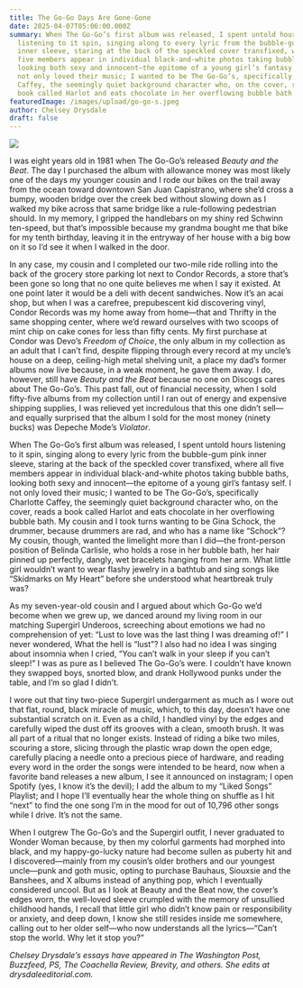 ```yaml
---
title: The Go-Go Days Are Gone-Gone
date: 2025-04-07T05:06:00.000Z
summary: When The Go-Go’s first album was released, I spent untold hours
  listening to it spin, singing along to every lyric from the bubble-gum pink
  inner sleeve, staring at the back of the speckled cover transfixed, where all
  five members appear in individual black-and-white photos taking bubble baths,
  looking both sexy and innocent—the epitome of a young girl’s fantasy self. I
  not only loved their music; I wanted to be The Go-Go’s, specifically Charlotte
  Caffey, the seemingly quiet background character who, on the cover, reads a
  book called Harlot and eats chocolate in her overflowing bubble bath.
featuredImage: /images/upload/go-go-s.jpeg
author: Chelsey Drysdale
draft: false
---
```




![](/images/upload/go-go-s.jpeg)


I was eight years old in 1981 when The Go-Go’s released *Beauty and the Beat*. The day I purchased the album with allowance money was most likely one of the days my younger cousin and I rode our bikes on the trail away from the ocean toward downtown San Juan Capistrano, where she’d cross a bumpy, wooden bridge over the creek bed without slowing down as I walked my bike across that same bridge like a rule-following pedestrian should. In my memory, I gripped the handlebars on my shiny red Schwinn ten-speed, but that’s impossible because my grandma bought me that bike for my tenth birthday, leaving it in the entryway of her house with a big bow on it so I’d see it when I walked in the door. 

In any case, my cousin and I completed our two-mile ride rolling into the back of the grocery store parking lot next to Condor Records, a store that’s been gone so long that no one quite believes me when I say it existed. At one point later it would be a deli with decent sandwiches. Now it’s an acai shop, but when I was a carefree, prepubescent kid discovering vinyl, Condor Records was my home away from home—that and Thrifty in the same shopping center, where we’d reward ourselves with two scoops of mint chip on cake cones for less than fifty cents. My first purchase at Condor was Devo’s *Freedom of Choice*, the only album in my collection as an adult that I can’t find, despite flipping through every record at my uncle’s house on a deep, ceiling-high metal shelving unit, a place my dad’s former albums now live because, in a weak moment, he gave them away. I do, however, still have *Beauty and the Beat* because no one on Discogs cares about The Go-Go’s. This past fall, out of financial necessity, when I sold fifty-five albums from my collection until I ran out of energy and expensive shipping supplies, I was relieved yet incredulous that this one didn’t sell—and equally surprised that the album I sold for the most money (ninety bucks) was Depeche Mode’s *Violator*. 


When The Go-Go’s first album was released, I spent untold hours listening to it spin, singing along to every lyric from the bubble-gum pink inner sleeve, staring at the back of the speckled cover transfixed, where all five members appear in individual black-and-white photos taking bubble baths, looking both sexy and innocent—the epitome of a young girl’s fantasy self. I not only loved their music; I wanted to be The Go-Go’s, specifically Charlotte Caffey, the seemingly quiet background character who, on the cover, reads a book called Harlot and eats chocolate in her overflowing bubble bath. My cousin and I took turns wanting to be Gina Schock, the drummer, because drummers are rad, and who has a name like “Schock”? My cousin, though, wanted the limelight more than I did—the front-person position of Belinda Carlisle, who holds a rose in her bubble bath, her hair pinned up perfectly, dangly, wet bracelets hanging from her arm. What little girl wouldn’t want to wear flashy jewelry in a bathtub and sing songs like “Skidmarks on My Heart” before she understood what heartbreak truly was? 

As my seven-year-old cousin and I argued about which Go-Go we’d become when we grew up, we danced around my living room in our matching Supergirl Underoos, screeching about emotions we had no comprehension of yet: “Lust to love was the last thing I was dreaming of!” I never wondered, What the hell is “lust”? I also had no idea I was singing about insomnia when I cried, “You can’t walk in your sleep if you can’t sleep!” I was as pure as I believed The Go-Go’s were. I couldn’t have known they swapped boys, snorted blow, and drank Hollywood punks under the table, and I’m so glad I didn’t.   

I wore out that tiny two-piece Supergirl undergarment as much as I wore out that flat, round, black miracle of music, which, to this day, doesn’t have one substantial scratch on it. Even as a child, I handled vinyl by the edges and carefully wiped the dust off its grooves with a clean, smooth brush. It was all part of a ritual that no longer exists. Instead of riding a bike two miles, scouring a store, slicing through the plastic wrap down the open edge, carefully placing a needle onto a precious piece of hardware, and reading every word in the order the songs were intended to be heard, now when a favorite band releases a new album, I see it announced on instagram; I open Spotify (yes, I know it’s the devil); I add the album to my “Liked Songs” Playlist; and I hope I’ll eventually hear the whole thing on shuffle as I hit “next” to find the one song I’m in the mood for out of 10,796 other songs while I drive. It’s not the same.

When I outgrew The Go-Go’s and the Supergirl outfit, I never graduated to Wonder Woman because, by then my colorful garments had morphed into black, and my happy-go-lucky nature had become sullen as puberty hit and I discovered—mainly from my cousin’s older brothers and our youngest uncle—punk and goth music, opting to purchase Bauhaus, Siouxsie and the Banshees, and X albums instead of anything pop, which I eventually considered uncool. But as I look at Beauty and the Beat now, the cover’s edges worn, the well-loved sleeve crumpled with the memory of unsullied childhood hands, I recall that little girl who didn’t know pain or responsibility or anxiety, and deep down, I know she still resides inside me somewhere, calling out to her older self—who now understands all the lyrics—“Can’t stop the world. Why let it stop you?”  

*Chelsey Drysdale’s essays have appeared in The Washington Post, Buzzfeed, PS, The Coachella Review, Brevity, and others. She edits at drysdaleeditorial.com.*
